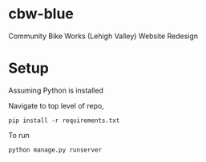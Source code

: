 # cbw-blue
Community Bike Works (Lehigh Valley) Website Redesign

# Setup

Assuming Python is installed

Navigate to top level of repo,

    pip install -r requirements.txt

To run

    python manage.py runserver